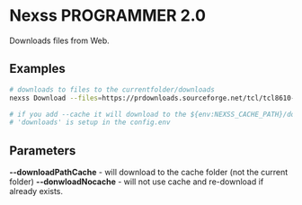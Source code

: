 # Nexss PROGRAMMER 2.0

Downloads files from Web.

## Examples

```sh
# downloads to files to the currentfolder/downloads
nexss Download --files=https://prdownloads.sourceforge.net/tcl/tcl8610-src.zip --files=https://prdownloads.sourceforge.net/tcl/tk8610-src.zip --files=https://core.tcl-lang.org/tcllib/uv/tcllib-1.19.zip --downloadPathCache

# if you add --cache it will download to the ${env:NEXSS_CACHE_PATH}/downloads
# 'downloads' is setup in the config.env
```

## Parameters

**--downloadPathCache** - will download to the cache folder (not the current folder)
**--donwloadNocache** - will not use cache and re-download if already exists.
